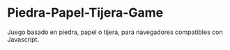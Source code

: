 # Piedra-Papel-Tijera-Game
Juego basado en piedra, papel o tijera, para navegadores compatibles con Javascript.
